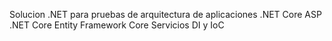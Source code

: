 ﻿Solucion .NET para pruebas de arquitectura de aplicaciones
.NET Core
ASP .NET Core 
Entity Framework Core
Servicios
DI y IoC
